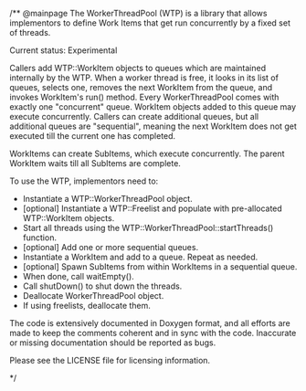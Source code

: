 /**
 @mainpage
  The WorkerThreadPool (WTP) is a library that allows implementors to define Work Items that get run concurrently by a fixed set of threads.

  Current status: Experimental

  Callers add WTP::WorkItem objects to queues which are maintained internally by the WTP. When a worker thread is free, it looks in its list of queues, selects one, removes the next WorkItem from the queue, and invokes WorkItem's run() method. Every WorkerThreadPool comes with exactly one "concurrent" queue. WorkItem objects added to this queue may execute concurrently. Callers can create additional queues, but all additional queues are "sequential", meaning the next WorkItem does not get executed till the current one has completed.

  WorkItems can create SubItems, which execute concurrently. The parent WorkItem waits till all SubItems are complete.

  To use the WTP, implementors need to:
 - Instantiate a WTP::WorkerThreadPool object.
 - [optional] Instantiate a WTP::Freelist and populate with pre-allocated
   WTP::WorkItem objects.
 - Start all threads using the WTP::WorkerThreadPool::startThreads() function.
 - [optional] Add one or more sequential queues.
 - Instantiate a WorkItem and add to a queue. Repeat as needed.
 - [optional] Spawn SubItems from within WorkItems in a sequential queue.
 - When done, call waitEmpty().
 - Call shutDown() to shut down the threads.
 - Deallocate WorkerThreadPool object.
 - If using freelists, deallocate them.

  The code is extensively documented in Doxygen format, and all efforts are made to keep the comments coherent and in sync with the code. Inaccurate or missing documentation should be reported as bugs.

Please see the LICENSE file for licensing information.

*/

